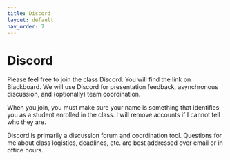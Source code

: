```yaml
---
title: Discord
layout: default
nav_order: 7
---
```


# Discord

Please feel free to join the class Discord. You will find the link on Blackboard. We will use Discord for presentation feedback, asynchronous discussion, and (optionally) team coordination.

When you join, you must make sure your name is something that identifies you as a student enrolled in the class. I will remove accounts if I cannot tell who they are.

Discord is primarily a discussion forum and coordination tool. Questions for me about class logistics, deadlines, etc. are best addressed over email or in office hours.
